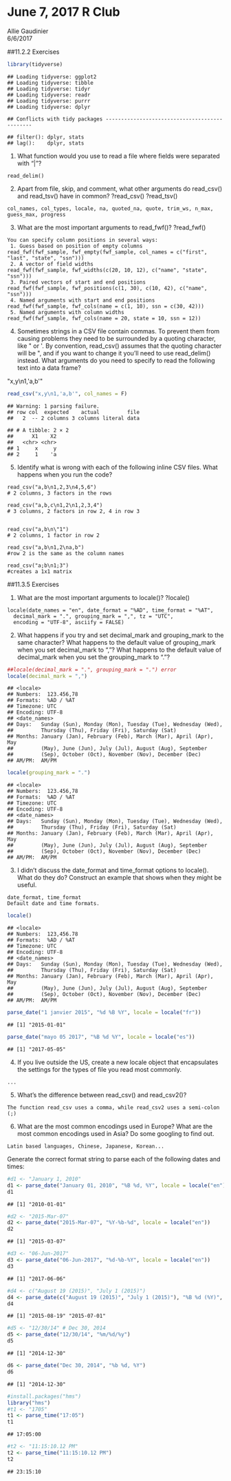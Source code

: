 # June 7, 2017 R Club
Allie Gaudinier  
6/6/2017  

##11.2.2 Exercises


```r
library(tidyverse)
```

```
## Loading tidyverse: ggplot2
## Loading tidyverse: tibble
## Loading tidyverse: tidyr
## Loading tidyverse: readr
## Loading tidyverse: purrr
## Loading tidyverse: dplyr
```

```
## Conflicts with tidy packages ----------------------------------------------
```

```
## filter(): dplyr, stats
## lag():    dplyr, stats
```

1. What function would you use to read a file where fields were separated with
“|”?
```
read_delim()
```

2. Apart from file, skip, and comment, what other arguments do read_csv() and read_tsv() have in common?
?read_csv()
?read_tsv()
```
col_names, col_types, locale, na, quoted_na, quote, trim_ws, n_max, guess_max, progress
```

3. What are the most important arguments to read_fwf()?
?read_fwf()

```
You can specify column positions in several ways:
 1. Guess based on position of empty columns
read_fwf(fwf_sample, fwf_empty(fwf_sample, col_names = c("first", "last", "state", "ssn")))
 2. A vector of field widths
read_fwf(fwf_sample, fwf_widths(c(20, 10, 12), c("name", "state", "ssn")))
 3. Paired vectors of start and end positions
read_fwf(fwf_sample, fwf_positions(c(1, 30), c(10, 42), c("name", "ssn")))
 4. Named arguments with start and end positions
read_fwf(fwf_sample, fwf_cols(name = c(1, 10), ssn = c(30, 42)))
 5. Named arguments with column widths
read_fwf(fwf_sample, fwf_cols(name = 20, state = 10, ssn = 12))
```

4. Sometimes strings in a CSV file contain commas. To prevent them from causing problems they need to be surrounded by a quoting character, like " or '. By convention, read_csv() assumes that the quoting character will be ", and if you want to change it you’ll need to use read_delim() instead. What arguments do you need to specify to read the following text into a data frame?

"x,y\n1,'a,b'"

```r
read_csv("x,y\n1,'a,b'", col_names = F)
```

```
## Warning: 1 parsing failure.
## row col  expected    actual         file
##   2  -- 2 columns 3 columns literal data
```

```
## # A tibble: 2 × 2
##      X1    X2
##   <chr> <chr>
## 1     x     y
## 2     1    'a
```


5. Identify what is wrong with each of the following inline CSV files. What happens when you run the code?

```
read_csv("a,b\n1,2,3\n4,5,6")
# 2 columns, 3 factors in the rows

read_csv("a,b,c\n1,2\n1,2,3,4")
# 3 columns, 2 factors in row 2, 4 in row 3


read_csv("a,b\n\"1")
# 2 columns, 1 factor in row 2

read_csv("a,b\n1,2\na,b")
#row 2 is the same as the column names

read_csv("a;b\n1;3")
#creates a 1x1 matrix
```

##11.3.5 Exercises

1. What are the most important arguments to locale()?
?locale()
```
locale(date_names = "en", date_format = "%AD", time_format = "%AT",
  decimal_mark = ".", grouping_mark = ",", tz = "UTC",
  encoding = "UTF-8", asciify = FALSE)
```

2. What happens if you try and set decimal_mark and grouping_mark to the same character? What happens to the default value of grouping_mark when you set decimal_mark to “,”? What happens to the default value of decimal_mark when you set the grouping_mark to “.”?

```r
##locale(decimal_mark = ".", grouping_mark = ".") error
locale(decimal_mark = ",")
```

```
## <locale>
## Numbers:  123.456,78
## Formats:  %AD / %AT
## Timezone: UTC
## Encoding: UTF-8
## <date_names>
## Days:   Sunday (Sun), Monday (Mon), Tuesday (Tue), Wednesday (Wed),
##         Thursday (Thu), Friday (Fri), Saturday (Sat)
## Months: January (Jan), February (Feb), March (Mar), April (Apr), May
##         (May), June (Jun), July (Jul), August (Aug), September
##         (Sep), October (Oct), November (Nov), December (Dec)
## AM/PM:  AM/PM
```

```r
locale(grouping_mark = ".")
```

```
## <locale>
## Numbers:  123.456,78
## Formats:  %AD / %AT
## Timezone: UTC
## Encoding: UTF-8
## <date_names>
## Days:   Sunday (Sun), Monday (Mon), Tuesday (Tue), Wednesday (Wed),
##         Thursday (Thu), Friday (Fri), Saturday (Sat)
## Months: January (Jan), February (Feb), March (Mar), April (Apr), May
##         (May), June (Jun), July (Jul), August (Aug), September
##         (Sep), October (Oct), November (Nov), December (Dec)
## AM/PM:  AM/PM
```



3. I didn’t discuss the date_format and time_format options to locale(). What do they do? Construct an example that shows when they might be useful.
```
date_format, time_format	
Default date and time formats.
```

```r
locale()
```

```
## <locale>
## Numbers:  123,456.78
## Formats:  %AD / %AT
## Timezone: UTC
## Encoding: UTF-8
## <date_names>
## Days:   Sunday (Sun), Monday (Mon), Tuesday (Tue), Wednesday (Wed),
##         Thursday (Thu), Friday (Fri), Saturday (Sat)
## Months: January (Jan), February (Feb), March (Mar), April (Apr), May
##         (May), June (Jun), July (Jul), August (Aug), September
##         (Sep), October (Oct), November (Nov), December (Dec)
## AM/PM:  AM/PM
```

```r
parse_date("1 janvier 2015", "%d %B %Y", locale = locale("fr"))
```

```
## [1] "2015-01-01"
```

```r
parse_date("mayo 05 2017", "%B %d %Y", locale = locale("es"))
```

```
## [1] "2017-05-05"
```

4. If you live outside the US, create a new locale object that encapsulates the settings for the types of file you read most commonly.
```
...
```

5. What’s the difference between read_csv() and read_csv2()?
```
The function read_csv uses a comma, while read_csv2 uses a semi-colon (;)
```

6. What are the most common encodings used in Europe? What are the most common encodings used in Asia? Do some googling to find out.
```
Latin based languages, Chinese, Japanese, Korean... 
```

Generate the correct format string to parse each of the following dates and times:


```r
#d1 <- "January 1, 2010"
d1 <- parse_date("January 01, 2010", "%B %d, %Y", locale = locale("en"))
d1
```

```
## [1] "2010-01-01"
```

```r
#d2 <- "2015-Mar-07"
d2 <- parse_date("2015-Mar-07", "%Y-%b-%d", locale = locale("en"))
d2
```

```
## [1] "2015-03-07"
```

```r
#d3 <- "06-Jun-2017"
d3 <- parse_date("06-Jun-2017", "%d-%b-%Y", locale = locale("en"))
d3
```

```
## [1] "2017-06-06"
```

```r
#d4 <- c("August 19 (2015)", "July 1 (2015)")
d4 <- parse_date(c("August 19 (2015)", "July 1 (2015)"), "%B %d (%Y)", locale = locale("en"))
d4
```

```
## [1] "2015-08-19" "2015-07-01"
```

```r
#d5 <- "12/30/14" # Dec 30, 2014
d5 <- parse_date("12/30/14", "%m/%d/%y")
d5
```

```
## [1] "2014-12-30"
```

```r
d6 <- parse_date("Dec 30, 2014", "%b %d, %Y")               
d6
```

```
## [1] "2014-12-30"
```

```r
#install.packages("hms")
library("hms")
#t1 <- "1705"
t1 <- parse_time("17:05")
t1
```

```
## 17:05:00
```

```r
#t2 <- "11:15:10.12 PM"
t2 <- parse_time("11:15:10.12 PM")
t2
```

```
## 23:15:10
```


